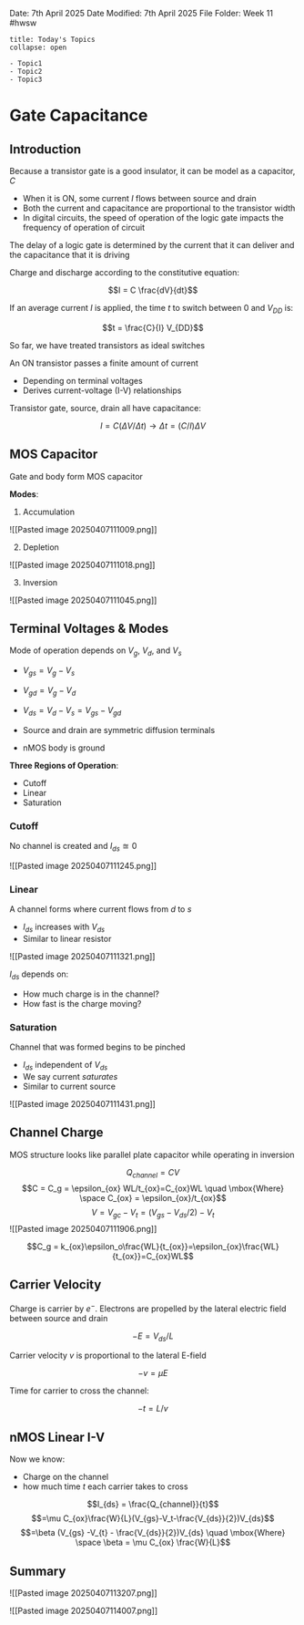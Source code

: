 Date: 7th April 2025
Date Modified: 7th April 2025
File Folder: Week 11
#hwsw

```ad-abstract
title: Today's Topics
collapse: open

- Topic1
- Topic2
- Topic3

```

# Gate Capacitance

## Introduction

Because a transistor gate is a good insulator, it can be model as a capacitor, $C$
- When it is ON, some current $I$ flows between source and drain
- Both the current and capacitance are proportional to the transistor width
- In digital circuits, the speed of operation of the logic gate impacts the frequency of operation of circuit

The delay of a logic gate is determined by the current that it can deliver and the capacitance that it is driving

Charge and discharge according to the constitutive equation:

$$I = C \frac{dV}{dt}$$

If an average current $I$ is applied, the time $t$ to switch between $0$ and $V_{DD}$ is:

$$t = \frac{C}{I} V_{DD}$$

So far, we have treated transistors as ideal switches

An ON transistor passes a finite amount of current
- Depending on terminal voltages
- Derives current-voltage (I-V) relationships

Transistor gate, source, drain all have capacitance:

$$I = C(\Delta V/\Delta t) \to \Delta t = (C/I)\Delta V$$
## MOS Capacitor

Gate and body form MOS capacitor

**Modes**:
1. Accumulation

![[Pasted image 20250407111009.png]]

2. Depletion

![[Pasted image 20250407111018.png]]

3. Inversion

![[Pasted image 20250407111045.png]]

## Terminal Voltages & Modes

Mode of operation depends on $V_g$, $V_d$, and $V_s$
- $V_{gs} = V_g - V_s$
- $V_{gd} = V_g - V_d$
- $V_{ds} = V_d-V_s = V_{gs}-V_{gd}$

- Source and drain are symmetric diffusion terminals
- nMOS body is ground

**Three Regions of Operation**:
- Cutoff
- Linear
- Saturation

### Cutoff

No channel is created and $I_{ds} \approxeq 0$

![[Pasted image 20250407111245.png]]

### Linear

A channel forms where current flows from $d$ to $s$
- $I_{ds}$ increases with $V_{ds}$
- Similar to linear resistor

![[Pasted image 20250407111321.png]]

$I_{ds}$ depends on:
- How much charge is in the channel?
- How fast is the charge moving?
### Saturation

Channel that was formed begins to be pinched
- $I_{ds}$ independent of $V_{ds}$
- We say current *saturates*
- Similar to current source

![[Pasted image 20250407111431.png]]

## Channel Charge

MOS structure looks like parallel plate capacitor while operating in inversion

$$Q_{channel} = CV$$
$$C = C_g = \epsilon_{ox} WL/t_{ox}=C_{ox}WL \quad \mbox{Where} \space C_{ox} = \epsilon_{ox}/t_{ox}$$
$$V=V_{gc}-V_t=(V_{gs}-V_{ds}/2) -V_t$$
![[Pasted image 20250407111906.png]]

$$C_g = k_{ox}\epsilon_o\frac{WL}{t_{ox}}=\epsilon_{ox}\frac{WL}{t_{ox}}=C_{ox}WL$$

## Carrier Velocity

Charge is carrier by $e^-$. Electrons are propelled by the lateral electric field between source and drain

$$-E = V_{ds}/L$$

Carrier velocity $v$ is proportional to the lateral E-field

$$-v = \mu E$$

Time for carrier to cross the channel:

$$-t=L/v$$
## nMOS Linear I-V

Now we know:
- Charge on the channel
- how much time $t$ each carrier takes to cross

$$I_{ds} = \frac{Q_{channel}}{t}$$
$$=\mu C_{ox}\frac{W}{L}(V_{gs}-V_t-\frac{V_{ds}}{2})V_{ds}$$
$$=\beta (V_{gs} -V_{t} - \frac{V_{ds}}{2})V_{ds} \quad \mbox{Where} \space \beta = \mu C_{ox} \frac{W}{L}$$

## Summary

![[Pasted image 20250407113207.png]]

![[Pasted image 20250407114007.png]]


